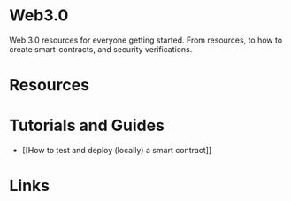 # Web3.0
Web 3.0 resources for everyone getting started. From resources, to how to create smart-contracts, and security verifications.

# Resources

# Tutorials and Guides
- [[How to test and deploy (locally) a smart contract]]

# Links
